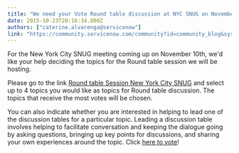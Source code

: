 ```yaml
---
title: "We need your Vote Round table discussion at NYC SNUG on November th"
date: 2015-10-23T20:16:34.000Z
authors: ["caterine.alvarenga@servicenow"]
link: "https://community.servicenow.com/community?id=community_blog&sys_id=9cbc2a25dbd0dbc01dcaf3231f961998"
---
```

<p>For the New York City SNUG meeting coming up on November 10th, we'd like your help deciding the topics for the Round table session we will be hosting.</p><p></p><p>Please go to the link <a title="" _jive_internal="true" href="/www.surveymonkey.com/r/ZV68VDQ" rel="nofollow" target="_blank">Round table Session New York City SNUG</a> and select up to 4 topics you would like as topics for Round table discussion. The topics that receive the most votes will be chosen.</p><p></p><p>You can also indicate whether you are interested in helping to lead one of the discussion tables for a particular topic. Leading a discussion table involves helping to facilitate conversation and keeping the dialogue going by asking questions, bringing up key points for discussions, and sharing your own experiences around the topic. Click <a title="ww.surveymonkey.com/r/ZV68VDQ" href="https://www.surveymonkey.com/r/ZV68VDQ">here to vote</a>!</p>